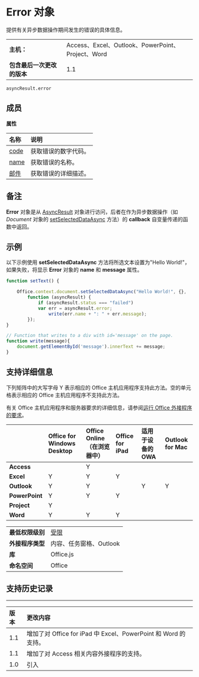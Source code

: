 
# Error 对象
提供有关异步数据操作期间发生的错误的具体信息。

|||
|:-----|:-----|
|**主机：**|Access、Excel、Outlook、PowerPoint、Project、Word|
|**包含最后一次更改的版本**|1.1|

```
asyncResult.error
```


## 成员


**属性**


|**名称**|**说明**|
|:-----|:-----|
|[code](../../reference/shared/error.code.md)|获取错误的数字代码。|
|[name](../../reference/shared/error.name.md)|获取错误的名称。|
|[邮件](../../reference/shared/error.message.md)|获取错误的详细描述。|

## 备注

**Error** 对象是从 [AsyncResult](../../reference/shared/asyncresult.md) 对象进行访问，后者在作为异步数据操作（如 _Document_ 对象的 [setSelectedDataAsync](../../reference/shared/document.setselecteddataasync.md) 方法）的 **callback** 自变量传递的函数中返回。


## 示例

以下示例使用  **setSelectedDataAsync** 方法将所选文本设置为"Hello World!"，如果失败，将显示 **Error** 对象的 **name** 和 **message** 属性。


```js
function setText() {

    Office.context.document.setSelectedDataAsync("Hello World!", {},
        function (asyncResult) {
            if (asyncResult.status === "failed")
            var err = asyncResult.error; 
                write(err.name + ": " + err.message);
        });
}

// Function that writes to a div with id='message' on the page.
function write(message){
    document.getElementById('message').innerText += message; 
}
```




## 支持详细信息


下列矩阵中的大写字母 Y 表示相应的 Office 主机应用程序支持此方法。空的单元格表示相应的 Office 主机应用程序不支持此方法。

有关 Office 主机应用程序和服务器要求的详细信息，请参阅[运行 Office 外接程序的要求](../../docs/overview/requirements-for-running-office-add-ins.md)。

||**Office for Windows Desktop**|**Office Online（在浏览器中）**|**Office for iPad**|**适用于设备的 OWA**|**Outlook for Mac**|
|:-----|:-----|:-----|:-----|:-----|:-----|
|**Access**||Y||||
|**Excel**|Y|Y|Y|||
|**Outlook**|Y|Y||Y|Y|
|**PowerPoint**|Y|Y|Y|||
|**Project**|Y|||||
|**Word**|Y|Y|Y|||

|||
|:-----|:-----|
|**最低权限级别**|[受限](../../docs/develop/requesting-permissions-for-api-use-in-content-and-task-pane-add-ins.md)|
|**外接程序类型**|内容、任务窗格、Outlook|
|**库**|Office.js|
|**命名空间**|Office|

## 支持历史记录



****


|**版本**|**更改内容**|
|:-----|:-----|
|1.1|增加了对 Office for iPad 中 Excel、PowerPoint 和 Word 的支持。|
|1.1|增加了对 Access 相关内容外接程序的支持。|
|1.0|引入|
